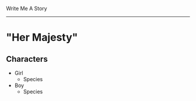 Write Me A Story
****************

"Her Majesty"
=============

Characters
----------
- Girl
	- Species
- Boy
	- Species